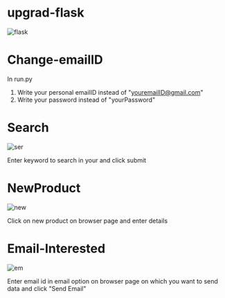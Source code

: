 # upgrad-flask
![flask](https://user-images.githubusercontent.com/32350364/57181346-ffb69a00-6eaf-11e9-9e93-b8d5142d20f4.png)


# Change-emailID
In run.py 
1) Write your personal emailID instead of "youremailID@gmail.com"
1) Write your password instead of "yourPassword"

# Search
![ser](https://user-images.githubusercontent.com/32350364/57181433-2e814000-6eb1-11e9-93b5-762c2b1af2a2.PNG)

Enter keyword to search in your  and click submit

# NewProduct
![new](https://user-images.githubusercontent.com/32350364/57181435-2f19d680-6eb1-11e9-916d-edee481c9a62.PNG)

Click on new product on browser page and enter details 

# Email-Interested
![em](https://user-images.githubusercontent.com/32350364/57181434-2f19d680-6eb1-11e9-90de-02c6d455203a.PNG)

Enter email id in email option on browser page on which you want to send data and click "Send Email"



